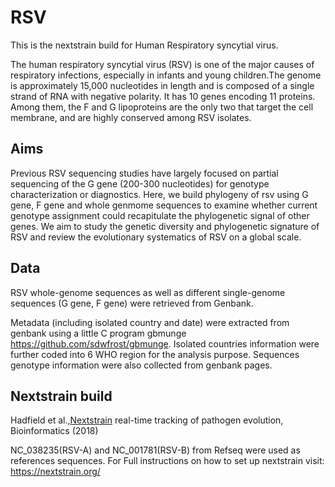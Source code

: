 # RSV
This is the nextstrain build for Human Respiratory syncytial virus.

The human respiratory syncytial virus (RSV) is one of the major causes of respiratory infections, especially in infants and young children.The genome is approximately 15,000 nucleotides in length and is composed of a single strand of RNA with negative polarity. It has 10 genes encoding 11 proteins. Among them, the F and G lipoproteins are the only two that target the cell membrane, and are highly conserved among RSV isolates.
## Aims
Previous RSV sequencing studies have largely focused on partial sequencing of the G gene (200-300 nucleotides) for genotype characterization or diagnostics. Here, we build phylogeny of rsv using G gene, F gene and whole genmome sequences to examine whether current genotype assignment could recapitulate the phylogenetic signal of other genes. We aim to study the genetic diversity and phylogenetic signature of RSV and review the evolutionary systematics of RSV on a global scale.
## Data
RSV whole-genome sequences as well as different single-genome sequences (G gene, F gene) were retrieved from Genbank.

Metadata (including isolated country and date) were extracted from genbank using a little C program gbmunge https://github.com/sdwfrost/gbmunge. Isolated countries information were further coded into 6 WHO region for the analysis purpose. Sequences genotype information were also collected from genbank pages.
## Nextstrain build
Hadfield et al.,[Nextstrain](https://nextstrain.org/) real-time tracking of pathogen evolution, Bioinformatics (2018)

NC_038235(RSV-A) and NC_001781(RSV-B) from Refseq were used as references sequences.
For Full instructions on how to set up nextstrain visit: https://nextstrain.org/
